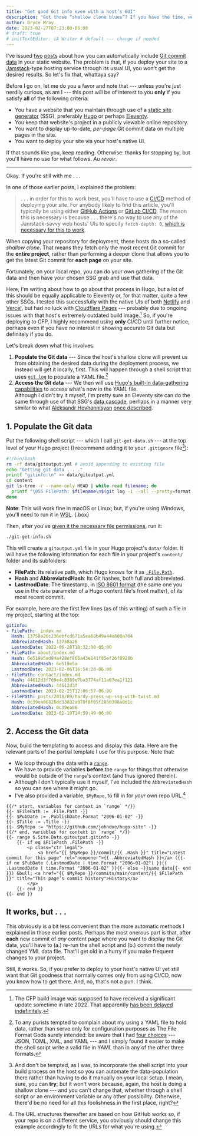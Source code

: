 ```yaml
---
title: "Get good Git info even with a host’s GUI"
description: "Got those “shallow clone blues”? If you have the time, we may have the fix."
author: Bryce Wray
date: 2023-02-27T07:23:00-06:00
# draft: true
# initTextEditor: iA Writer # default --- change if needed
---
```


I've issued [two](/posts/2022/06/get-good-git-info-hugo/) [posts](/posts/2022/09/get-good-git-info-eleventy-too/) about how you can automatically include [Git commit data](https://git-scm.com/docs/git-commit) in your static website. The problem is that, if you deploy your site to a [Jamstack](https://jamstack.org)-type hosting service through its usual UI, you won't get the desired results. So let's fix that, whattaya say?

<!--more-->

Before I go on, let me do you a favor and note that --- unless you're just nerdily curious, as am I --- this post will be of interest to you **only** if you satisfy **all** of the following criteria:

- You have a website that you maintain through use of a [static site generator](https://jamstack.org/generators) (SSG), preferably [Hugo](https://gohugo.io) or perhaps [Eleventy](https://11ty.dev).
- You keep that website's project in a publicly viewable online repository.
- You want to display up-to-date, *per-page* Git commit data on multiple pages in the site.
- You want to deploy your site via your host's native UI.

If that sounds like you, keep reading. Otherwise: thanks for stopping by, but you'll have no use for what follows. *Au revoir*.

----

Okay. If you're still with me . . .

In one of those earlier posts, I explained the problem:

> . . . in order for this to work best, you'll have to use a [CI/CD](https://www.infoworld.com/article/3271126/what-is-cicd-continuous-integration-and-continuous-delivery-explained.html) method of deploying your site. For anybody likely to find this article, you'll typically be using either [GitHub Actions](https://github.com/features/actions) or [GitLab CI/CD](https://docs.gitlab.com/ee/ci/). The reason this is necessary is because . . . there's no way to use any of the Jamstack-savvy web hosts' UIs to specify `fetch-depth: 0`, [which is necessary for this to work](https://discourse.gohugo.io/t/problems-with-gitinfo-in-ci/22480).

When copying your repository for deployment, these hosts do a so-called *shallow clone*. That means they fetch only the most recent Git commit for the **entire project**, rather than performing a deeper clone that allows you to get the latest Git commit for **each page** on your site.

Fortunately, on your local repo, you can do your *own* gathering of the Git data and then have your chosen SSG grab and use that data.

Here, I'm writing about how to go about that process in Hugo, but a lot of this should be equally applicable to Eleventy or, for that matter, quite a few other SSGs. I tested this successfully with the native UIs of both [Netlify](https://netlify.com) and [Vercel](https://vercel.com), but had no luck with [Cloudflare Pages](https://pages.cloudflare.com) --- probably due to ongoing issues with that host's extremely outdated build image.[^overdueFix] So, if you're deploying to CFP, I highly recommend using **only** CI/CD until further notice, perhaps even if you have no interest in showing accurate Git data but definitely if you do.

[^overdueFix]: The CFP build image was supposed to have received a significant update sometime in late 2022. That apparently [has been delayed indefinitely](https://github.com/cloudflare/pages-build-image/discussions/1#discussioncomment-4597138).

Let's break down what this involves:

1. **Populate the Git data** --- Since the host's shallow clone will prevent us from obtaining the desired data during the deployment process, we instead will get it locally, first. This will happen through a shell script that uses [`git log`](https://git-scm.com/docs/git-log) to populate a YAML file.[^notData]
2. **Access the Git data** --- We then will use [Hugo's built-in data-gathering capabilities](https://gohugo.io/templates/data-templates/) to access what's now in the YAML file.\
Although I didn't try it myself, I'm pretty sure an Eleventy site can do the same through use of that SSG's [data cascade](https://11ty.dev/docs/data-cascade), perhaps in a manner very similar to what [Aleksandr Hovhannisyan](https://www.aleksandrhovhannisyan.com/) [once described](https://www.aleksandrhovhannisyan.com/blog/eleventy-build-info/).

[^notData]: To any purists tempted to complain about my using a YAML file to hold data, rather than serve only for configuration purposes as The File Format Gods surely intended: be aware that I had [four choices](https://gohugo.io/templates/data-templates/) --- JSON, TOML, XML, and YAML --- and I simply found it easier to make the shell script write a valid file in YAML than in any of the other three formats.

## 1. Populate the Git data

Put the following shell script --- which I call `git-get-data.sh` --- at the top level of your Hugo project (I recommend adding it to your `.gitignore` file[^scope]):

[^scope]: And don't be tempted, as I was, to incorporate the shell script into your build process on the host so you can automate the data-population there rather than having to do it manually on your local setup. I mean, sure, you can **try**; but it won't work because, again, the host is doing a shallow clone --- and you can't change that, whether through a shell script or an environment variable or any other possibility. Otherwise, there'd be no need for all this foolishness in the first place, right?

```bash
#!/bin/bash
rm -rf data/gitoutput.yml # avoid appending to existing file
echo "Getting git data . . ."
printf "gitinfo:\n" >> data/gitoutput.yml
cd content
git ls-tree -r --name-only HEAD | while read filename; do
  printf "\055 FilePath: $filename\n$(git log -1 --all --pretty=format:"  Hash: %H\n  AbbreviatedHash: %h\n  LastmodDate: %cI" -- $filename)\n" >> ../data/gitoutput.yml
done
```

**Note**: This will work fine in macOS or Linux; but, if you're using Windows, you'll need to run it in [WSL](https://learn.microsoft.com/en-us/windows/wsl/install).
{.box}

Then, after you've [given it the necessary file permissions](https://kb.iu.edu/d/abdb), run it:

```bash
./git-get-info.sh
```

This will create a `gitoutput.yml` file in your Hugo project's `data/` folder. It will have the following information for each file in your project's `content/` folder and its subfolders:

- **FilePath**: Its relative path, which Hugo knows for it as [`.File.Path`](https://gohugo.io/variables/files/).
- **Hash** and **AbbreviatedHash**: Its Git hashes, both full and abbreviated.
- **LastmodDate**: The timestamp, in [ISO 8601 format](https://en.wikipedia.org/wiki/ISO_8601) (the same one you use in the `date` parameter of a Hugo content file's front matter), of its most recent commit.

For example, here are the first few lines (as of this writing) of such a file in my project, starting at the top:

```yaml
gitinfo:
- FilePath: _index.md
  Hash: 13758a26c236ebfcd671a5ea68b49a44e800a764
  AbbreviatedHash: 13758a26
  LastmodDate: 2022-06-28T10:32:00-05:00
- FilePath: about/index.md
  Hash: 6e519e5ad84a428ef866a43e141f85ef26f8928b
  AbbreviatedHash: 6e519e5a
  LastmodDate: 2023-02-06T16:54:28-06:00
- FilePath: contact/index.md
  Hash: 44612d3f769e4c8389e7ba3774af11a67ea1f121
  AbbreviatedHash: 44612d3f
  LastmodDate: 2023-02-25T12:06:57-06:00
- FilePath: posts/2018/09/hardy-press-wp-ssg-with-twist.md
  Hash: 0c39ea06828dd33832a070f8f05f2860398a0d1c
  AbbreviatedHash: 0c39ea06
  LastmodDate: 2023-02-19T14:59:49-06:00
```

## 2. Access the Git data

Now, build the templating to access and display this data. Here are the relevant parts of the partial template I use for this purpose. Note that:

- We loop through the data with a [`range`](https://gohugo.io/functions/range/).
- We have to provide variables **before** the `range` for things that otherwise would be outside of the `range`'s context (and thus ignored therein).
- Although I don't typically use it myself, I've included the `AbbreviatedHash` so you can see where it might go.
- I've also provided a variable, `$MyRepo`, to fill in for *your* own repo URL.[^repoURL]

[^repoURL]: The URL structures thereafter are based on how GitHub works so, if your repo is on a different service, you obviously should change this example accordingly to fit the URLs for what you're using.

```go-html-template
{{/* start, variables for context in `range` */}}
{{- $FilePath := .File.Path -}}
{{- $PubDate := .PublishDate.Format "2006-01-02" -}}
{{- $Title := .Title -}}
{{- $MyRepo := "https://github.com/johndoe/hugo-site" -}}
{{/* end, variables for context in `range` */}}
{{- range $.Site.Data.gitoutput.gitinfo -}}
	{{- if eq $FilePath .FilePath -}}
		<p class="ctr legal">
			<a href="{{ $MyRepo }}/commit/{{ .Hash }}" title="Latest commit for this page" rel="noopener">{{ .AbbreviatedHash }}</a> ({{- if ne $PubDate (.LastmodDate | time.Format "2006-01-02") }}{{ .LastmodDate | time.Format "2006-01-02" }}{{- else -}}same date{{- end }}) &bull; <a href="{{ $MyRepo }}/commits/main/content/{{ $FilePath }}" title="This page’s commit history">History</a>
		</p>
	{{- end }}
{{- end }}
```

## It works, but . . .

This obviously is a bit less convenient than the more automatic methods I explained in those earlier posts. Perhaps the most onerous part is that, after **each** new commit of *any* content page where you want to display the Git data, you'll have to (a.) re-run the shell script and (b.) commit the newly changed YML data file. That'll get old in a hurry if you make frequent changes to your project.

Still, it works. So, if you prefer to deploy to your host's native UI yet still want that Git goodness that normally comes only from using CI/CD, now you know how to get there. And, no, that's not a pun. I think.
